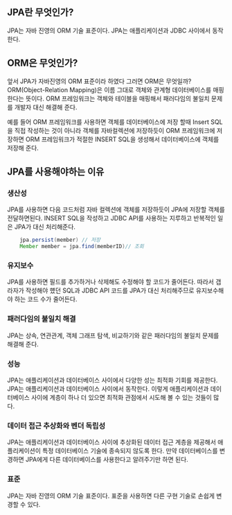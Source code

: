 ## JPA란 무엇인가?

JPA는 자바 진영의 ORM 기술 표준이다. JPA는 애플리케이션과 JDBC 사이에서 동작한다.

## ORM은 무엇인가?
앞서 JPA가 자바진영의 ORM 표준이라 하였다 그러면 ORM은 무엇일까? ORM(Object-Relation Mapping)은 이름 그대로 객체와 관계형 데이터베이스를 매핑한다는 뜻이다.
ORM 프레임워크는 객체와 테이블을 매핑해서 패러다임의 불일치 문제를 개발자 대신 해결해 준다. 

예를 들어 ORM 프레임워크를 사용하면 객체를 데이터베이스에 저장 할때 Insert SQL을 직접 작성하는 것이 아니라 객체를 자바컬렉션에 저장하듯이 ORM 프레임워크에 저장하면 ORM 프레임워크가 적절한 INSERT SQL을 생성해서 데이터베이스에 객체를 저장해 준다.

## JPA를 사용해야하는 이유

### 생산성

JPA를 사용하면 다음 코드처럼 자바 컬렉션에 객체를 저장하듯이 JPA에 저장할 객체를 전달하면된다. INSERT SQL을 작성하고 JDBC API를 사용하는 지루하고 반복적인 일은 JPA가 대신 처리해준다.

```java
	jpa.persist(member) // 저장
	Member member = jpa.find(memberID)// 조회
```

### 유지보수

JPA를 사용하면 필드를 추가하거나 삭제해도 수정해야 할 코드가 줄어든다. 따라서 갭라자가 작성해야 헀던 SQL과 JDBC API 코드를 JPA가 대신 처리해주므로 유지보수해야 하는 코드 수가 줄어든다.


### 패러다임의 불일치 해결

JPA는 상속, 연관관계, 객체 그래프 탐색, 비교하기와 같은 패러다임의 불일치 문제를 해결해 준다. 

### 성능

JPA는 애플리케이션과 데이터베이스 사이에서 다양한 성는 최적화 기회를 제공한다. JPA는 애플리케이션과 데이터베이스 사이에서 동작한다. 이렇게 애플리케이션과 데이터베이스 사이에 계층이 하나 더 있으면 최적화 관점에서 시도해 볼 수 있는 것들이 많다.


### 데이터 접근 추상화와 벤더 독립성

JPA는 애플리케이션과 데이터베이스 사이에 추상화된 데이터 접근 계층을 제공해서 애플리케이션이 특정 데이터베이스 기술에 종속되지 않도록 한다. 만약 데이터베이스를 변경하면 JPA에게 다른 데이터베이스를 사용한다고 알려주기만 하면 된다. 

### 표준

JPA는 자바 진영의 ORM 기술 표준이다.  표준을 사용하면 다른 구현 기술로 손쉽게 변경할 수 있다.